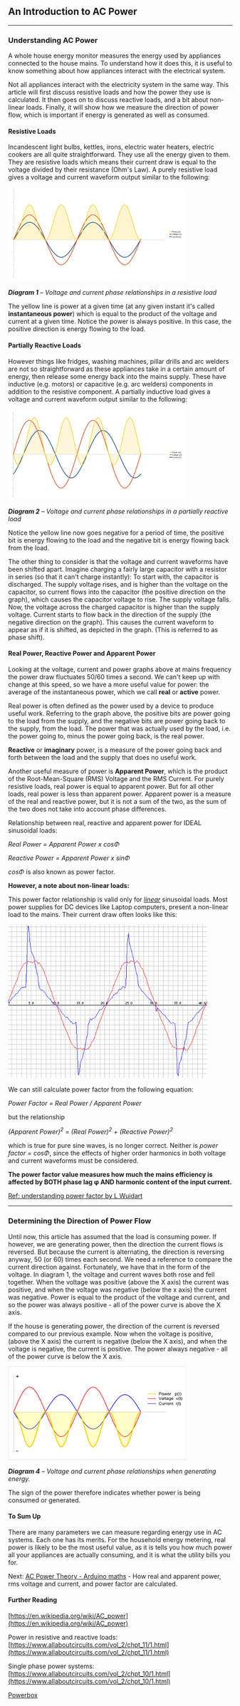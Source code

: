 ## An Introduction to AC Power

***

### Understanding AC Power ###

A whole house energy monitor measures the energy used by appliances connected to the house mains. To understand how it does this, it is useful to know something about how appliances interact with the electrical system.

Not all appliances interact with the electricity system in the same way. This article will first discuss resistive loads and how the power they use is calculated. It then goes on to discuss reactive loads, and a bit about non-linear loads. Finally, it will show how we measure the direction of power flow, which is important if energy is  generated as well as consumed.

#### Resistive Loads ####

Incandescent light bulbs, kettles, irons, electric water heaters, electric cookers are all quite straightforward. They use all the energy given to them. They are resistive loads which means their current draw is equal to the voltage divided by their resistance (Ohm's Law). A purely resistive load gives a voltage and current waveform output similar to the following:

![resistive2.jpg](files/resistive2.jpg)

**_Diagram 1_** _– Voltage and current phase relationships in a resistive load_

The yellow line is power at a given time (at any given instant it's called **instantaneous power**) which is equal to the product of the voltage and current at a given time. Notice the power is always positive. In this case, the positive direction is energy flowing to the load.

#### Partially Reactive Loads ####

However things like fridges, washing machines, pillar drills and arc welders are not so straightforward as these appliances take in a certain amount of energy, then release some energy back into the mains supply. These have inductive (e.g. motors) or capacitive (e.g. arc welders) components in addition to the resistive component. A partially inductive load gives a voltage and current waveform output similar to the following:

![reactive.jpg](files/reactive.jpg)

**_Diagram 2_** _– Voltage and current phase relationships in a partially reactive load_

Notice the yellow line now goes negative for a period of time, the positive bit is energy flowing to the load and the negative bit is energy flowing back from the load.

The other thing to consider is that the voltage and current waveforms have been shifted apart. Imagine charging a fairly large capacitor with a resistor in series (so that it can't charge instantly): To start with, the capacitor is discharged. The supply voltage rises, and is higher than the voltage on the capacitor, so current flows into the capacitor (the positive direction on the graph), which causes the capacitor voltage to rise. The supply voltage falls. Now, the voltage across the charged capacitor is higher than the supply voltage. Current starts to flow back in the direction of the supply (the negative direction on the graph). This causes the current waveform to appear as if it is shifted, as depicted in the graph. (This is referred to as phase shift).

#### Real Power, Reactive Power and Apparent Power ####

Looking at the voltage, current and power graphs above at mains frequency the power draw fluctuates 50/60 times a second. We can't keep up with change at this speed, so we have a more useful value for power: the average of the instantaneous power, which we call **real** or **active** power.

Real power is often defined as the power used by a device to produce useful work. Referring to the graph above, the positive bits are power going to the load from the supply, and the negative bits are power going back to the supply, from the load. The power that was actually used by the load, i.e. the power going to, minus the power going back, is the real power.

**Reactive** or **imaginary** power, is a measure of the power going back and forth between the load and the supply that does no useful work.

Another useful measure of power is **Apparent Power**, which is the product of the Root-Mean-Square (RMS) Voltage and the RMS Current. For purely resistive loads, real power is equal to apparent power. But for all other loads, real power is less than apparent power. Apparent power is a measure of the real and reactive power, but it is not a sum of the two, as the sum of the two does not take into account phase differences.

Relationship between real, reactive and apparent power for IDEAL sinusoidal loads:

_Real Power = Apparent Power x cosΦ_

_Reactive Power = Apparent Power x sinΦ_

_cosΦ_ is also known as power factor.

**However, a note about non-linear loads:**

This power factor relationship is valid only for <u>_linear_</u> sinusoidal loads. Most power supplies for DC devices like Laptop computers, present a non-linear load to the mains. Their current draw often looks like this:

![psLapLamp_0.png](files/psLapLamp_0.png)

We can still calculate power factor from the following equation:

_Power Factor = Real Power / Apparent Power_

but the relationship

_(Apparent Power)<sup>2</sup> = (Real Power)<sup>2</sup> + (Reactive Power)<sup>2</sup>_

which is true for pure sine waves, is no longer correct. Neither is _power factor = cosΦ_, since the effects of higher order harmonics in both voltage and current waveforms must be considered.

**The power factor value measures how much the mains efficiency is affected by BOTH phase lag φ AND harmonic content of the input current.**

[Ref: understanding power factor by L Wuidart](files/Wuidart.pdf)

***

### Determining the Direction of Power Flow ###

Until now, this article has assumed that the load is consuming power. If however, we are generating power, then the direction the current flows is reversed. But because the current is alternating, the direction is reversing anyway, 50 (or 60) times each second. We need a reference to compare the current direction against. Fortunately, we have that in the form of the voltage. In diagram 1, the voltage and current waves both rose and fell together. When the voltage was positive (above the X axis) the current was positive, and when the voltage was negative (below the x axis) the current was negative. Power is equal to the product of the voltage and current, and so the power was always positive - all of the power curve is above the X axis.

If the house is generating power, the direction of the current is reversed compared to our previous example. Now when the voltage is positive, (above the X axis) the current is negative (below the X axis), and when the voltage is negative, the current is positive. The power always negative - all of the power curve is below the X axis.

![revpower.png)](files/revpower.png)

**_Diagram 4_** _– Voltage and current phase relationships when generating energy._

The sign of the power therefore indicates whether power is being consumed or generated.

#### To Sum Up ####

There are many parameters we can measure regarding energy use in AC systems. Each one has its merits. For the household energy metering, real power is likely to be the most useful value, as it is tells you how much power all your appliances are actually consuming, and it is what the utility bills you for.

Next: [AC Power Theory - Arduino maths](arduino-maths) - How real and apparent power, rms voltage and current, and power factor are calculated.

#### Further Reading ####

[https://en.wikipedia.org/wiki/AC_power](https://en.wikipedia.org/wiki/AC_power)

Power in resistive and reactive loads: [https://www.allaboutcircuits.com/vol_2/chpt_11/1.html](https://www.allaboutcircuits.com/vol_2/chpt_11/1.html)

Single phase power systems: [https://www.allaboutcircuits.com/vol_2/chpt_10/1.html](https://www.allaboutcircuits.com/vol_2/chpt_10/1.html)

[Powerbox](https://instruct1.cit.cornell.edu/courses/ee476/FinalProjects/s2008/cj72_xg37/cj72_xg37/index.html)
